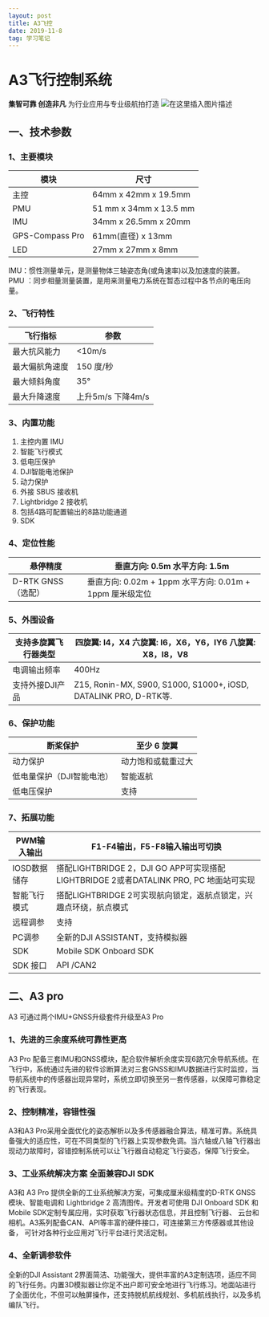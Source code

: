 ```yaml
---
layout: post
title: A3飞控
date: 2019-11-8
tag: 学习笔记
---
```

#  A3飞行控制系统
**集智可靠
创造非凡**
为行业应用与专业级航拍打造
![在这里插入图片描述](https://img-blog.csdnimg.cn/20191107111932541.png?x-oss-process=image/watermark,type_ZmFuZ3poZW5naGVpdGk,shadow_10,text_aHR0cHM6Ly9ibG9nLmNzZG4ubmV0L3NpbmF0XzM4NjUwNDcw,size_16,color_FFFFFF,t_70)

## 一、技术参数
### 1、主要模块

|模块 |  尺寸 |
|--|--|
|主控 |  64mm x 42mm x 19.5mm |
| PMU | 51 mm x 34mm x 13.5 mm |
|IMU |  34mm x 26.5mm x 20mm |
|GPS-Compass Pro |  61mm(直径) x 13mm |
|LED|  27mm x 27mm x 8mm |

IMU：惯性测量单元，是测量物体三轴姿态角(或角速率)以及加速度的装置。
PMU ：同步相量测量装置，是用来测量电力系统在暂态过程中各节点的电压向量。



### 2、飞行特性
|飞行指标 |  参数 |
|--|--|
|最大抗风能力	 |  <10m/s |
| 最大偏航角速度	 |150 度/秒 |
|最大倾斜角度|  35° |
|最大升降速度	|  上升5m/s  下降4m/s|
### 3、内置功能

 1. 主控内置 IMU
 2. 智能飞行模式
 3. 低电压保护
 4. DJI智能电池保护
 5. 动力保护
 6. 外接 SBUS 接收机
 7. Lightbridge 2 接收机
 8. 包括4路可配置输出的8路功能通道
 9. SDK

### 4、定位性能
|悬停精度 | 垂直方向: 0.5m 水平方向: 1.5m |
|--|--|
|D-RTK GNSS （选配）| 垂直方向: 0.02m + 1ppm   水平方向: 0.01m + 1ppm  厘米级定位|

### 5、外围设备
|支持多旋翼飞行器类型 | 四旋翼: I4，X4  六旋翼: I6，X6，Y6，IY6  八旋翼: X8，I8，V8 |
|--|--|
|电调输出频率 | 400Hz  |
|支持外接DJI产品| Z15, Ronin-MX, S900, S1000, S1000+, iOSD, DATALINK PRO, D-RTK等. |
### 6、保护功能
|断桨保护 | 至少 6 旋翼 |
|--|--|
|动力保护 | 动力饱和或载重过大 |
|低电量保护（DJI智能电池）| 智能返航 |
|低电压保护| 支持 |
### 7、拓展功能
|PWM输入输出 | F1-F4输出，F5-F8输入输出可切换 |
|--|--|
|IOSD数据储存 | 搭配LIGHTBRIDGE 2，DJI GO APP可实现搭配LIGHTBRIDGE 2或者DATALINK PRO, PC 地面站可实现 |
|智能飞行模式| 搭配LIGHTBRIDGE 2可实现航向锁定，返航点锁定，兴趣点环绕，航点模式 |
|远程调参| 支持 |
|PC调参| 全新的DJI ASSISTANT，支持模拟器 |
|SDK| Mobile SDK Onboard SDK |
|SDK 接口| API /CAN2 |
## 二、A3 pro
A3 可通过两个IMU+GNSS升级套件升级至A3 Pro
### 1、先进的三余度系统可靠性更高
A3 Pro 配备三套IMU和GNSS模块，配合软件解析余度实现6路冗余导航系统。在飞行中，系统通过先进的软件诊断算法对三套GNSS和IMU数据进行实时监控，当导航系统中的传感器出现异常时，系统立即切换至另一套传感器，以保障可靠稳定的飞行表现。
### 2、控制精准，容错性强
A3和A3 Pro采用全面优化的姿态解析以及多传感器融合算法，精准可靠。系统具备强大的适应性，可在不同类型的飞行器上实现参数免调。当六轴或八轴飞行器出现动力故障时，容错控制系统可以让飞行器自动稳定飞行姿态，保障飞行安全。
### 3、工业系统解决方案 全面兼容DJI SDK
A3和 A3 Pro 提供全新的工业系统解决方案，可集成厘米级精度的D-RTK GNSS模块、智能电调和  Lightbridge 2 高清图传。开发者可使用 DJI Onboard SDK 和 Mobile SDK定制专属应用，实时获取飞行器状态信息，并且控制飞行器、 云台和相机。A3系列配备CAN、API等丰富的硬件接口，可连接第三方传感器或其他设备， 可针对各种行业应用对飞行平台进行灵活定制。
### 4、全新调参软件
全新的DJI Assistant 2界面简洁、功能强大，提供丰富的A3定制选项，适应不同的飞行任务。内置3D模拟器让你足不出户即可安全地进行飞行练习。地面站进行了全面优化，不但可以触屏操作，还支持脱机航线规划、多机航线执行，以及多机编队飞行。
